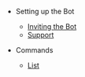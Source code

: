 - Setting up the Bot
  - [Inviting the Bot](invitation.md)
  - [Support](support.md)

- Commands
  - [List](showcase.md)
